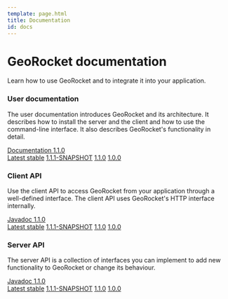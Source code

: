 ```yaml
---
template: page.html
title: Documentation
id: docs
---
```


<div class="container container-main">
<div class="row">
<div class="col-md-12">

# GeoRocket documentation

<p class="lead">Learn how to use GeoRocket and to integrate it into your
application.</p>

<div class="card">
  <div class="card-block">
    <h3 class="card-title" id="user-documentation">User documentation</h3>
    <p class="card-text">The user documentation introduces GeoRocket and
    its architecture. It describes how to install the server and the client and
    how to use the command-line interface. It also describes GeoRocket's
    functionality in detail.</p>
    <div class="btn-group" role="group">
      <a href="{{ site.url }}/docs/user-documentation" class="btn btn-primary btn-icon-separate"><i class="mdi mdi-book-open-page-variant" aria-hidden="true"></i> Documentation 1.1.0</a>
      <div class="btn btn-primary dropdown-toggle" data-toggle="dropdown" aria-haspopup="true" aria-expanded="false"></div>
      <div class="dropdown-menu">
        <a class="dropdown-item" href="{{ site.url }}/docs/user-documentation">Latest stable</a>
        <a class="dropdown-item" href="{{ site.url }}/docs/user-documentation/1.1.1-SNAPSHOT">1.1.1-SNAPSHOT</a>
        <a class="dropdown-item" href="{{ site.url }}/docs/user-documentation/1.1.0">1.1.0</a>
        <a class="dropdown-item" href="{{ site.url }}/docs/user-documentation/1.0.0">1.0.0</a>
      </div>
    </div>
  </div>
</div>

<div class="row">
  <div class="col-md-6">
    <div class="card">
      <div class="card-block">
        <h3 class="card-title" id="client-api">Client API</h3>
        <p class="card-text">Use the client API to access GeoRocket from your
        application through a well-defined interface. The client API uses
        GeoRocket's HTTP interface internally.</p>
        <div class="btn-group" role="group">
          <a href="{{ site.url }}/docs/api/client/1.1.0" class="btn btn-primary btn-icon-separate"><i class="mdi mdi-xml" aria-hidden="true"></i> Javadoc 1.1.0</a>
          <div class="btn btn-primary dropdown-toggle" data-toggle="dropdown" aria-haspopup="true" aria-expanded="false"></div>
          <div class="dropdown-menu">
            <a class="dropdown-item" href="{{ site.url }}/docs/api/client/1.1.0">Latest stable</a>
            <a class="dropdown-item" href="{{ site.url }}/docs/api/client/1.1.1-SNAPSHOT">1.1.1-SNAPSHOT</a>
            <a class="dropdown-item" href="{{ site.url }}/docs/api/client/1.1.0">1.1.0</a>
            <a class="dropdown-item" href="{{ site.url }}/docs/api/client/1.0.0">1.0.0</a>
          </div>
        </div>
      </div>
    </div>
  </div>
  <div class="col-md-6">
    <div class="card">
      <div class="card-block">
        <h3 class="card-title" id="server-api">Server API</h3>
        <p class="card-text">The server API is a collection of interfaces you
        can implement to add new functionality to GeoRocket or change its
        behaviour.</p>
        <div class="btn-group" role="group">
          <a href="{{ site.url }}/docs/api/server/1.1.0" class="btn btn-primary btn-icon-separate"><i class="mdi mdi-xml" aria-hidden="true"></i> Javadoc 1.1.0</a>
          <div class="btn btn-primary dropdown-toggle" data-toggle="dropdown" aria-haspopup="true" aria-expanded="false"></div>
          <div class="dropdown-menu">
            <a class="dropdown-item" href="{{ site.url }}/docs/api/server/1.1.0">Latest stable</a>
            <a class="dropdown-item" href="{{ site.url }}/docs/api/server/1.1.1-SNAPSHOT">1.1.1-SNAPSHOT</a>
            <a class="dropdown-item" href="{{ site.url }}/docs/api/server/1.1.0">1.1.0</a>
            <a class="dropdown-item" href="{{ site.url }}/docs/api/server/1.0.0">1.0.0</a>
          </div>
        </div>
      </div>
    </div>
  </div>
</div>

</div>
</div>
</div>
